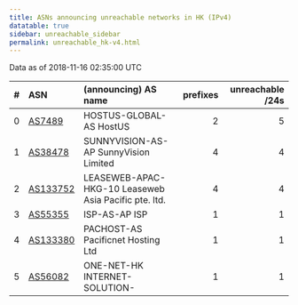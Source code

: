 ```yaml
---
title: ASNs announcing unreachable networks in HK (IPv4)
datatable: true
sidebar: unreachable_sidebar
permalink: unreachable_hk-v4.html
---
```


Data as of 2018-11-16 02:35:00 UTC


<div class="datatable-begin"></div>

|   # | ASN                                      | (announcing) AS name                                 |   prefixes |   unreachable /24s |
|----:|:-----------------------------------------|:-----------------------------------------------------|-----------:|-------------------:|
|   0 | [AS7489](unreachable_AS7489-v4.html)     | HOSTUS-GLOBAL-AS HostUS                              |          2 |                  5 |
|   1 | [AS38478](unreachable_AS38478-v4.html)   | SUNNYVISION-AS-AP SunnyVision Limited                |          4 |                  4 |
|   2 | [AS133752](unreachable_AS133752-v4.html) | LEASEWEB-APAC-HKG-10 Leaseweb Asia Pacific pte. ltd. |          4 |                  4 |
|   3 | [AS55355](unreachable_AS55355-v4.html)   | ISP-AS-AP ISP                                        |          1 |                  1 |
|   4 | [AS133380](unreachable_AS133380-v4.html) | PACHOST-AS Pacificnet Hosting Ltd                    |          1 |                  1 |
|   5 | [AS56082](unreachable_AS56082-v4.html)   | ONE-NET-HK INTERNET-SOLUTION-                        |          1 |                  1 |

<div class="datatable-end"></div>